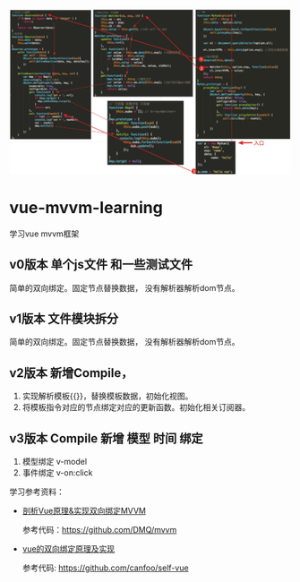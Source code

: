 ![vue-mvvm](https://github.com/2fx0one/vue-mvvm-learning/blob/master/vue-mvvm.png "vue-mvvm")

# vue-mvvm-learning
学习vue mvvm框架

## v0版本 单个js文件 和一些测试文件
简单的双向绑定。固定节点替换数据， 没有解析器解析dom节点。

## v1版本 文件模块拆分
简单的双向绑定。固定节点替换数据， 没有解析器解析dom节点。

## v2版本 新增Compile，
1. 实现解析模板{{}}，替换模板数据，初始化视图。
2. 将模板指令对应的节点绑定对应的更新函数。初始化相关订阅器。

## v3版本 Compile 新增 模型 时间 绑定
1. 模型绑定 v-model
2. 事件绑定 v-on:click

学习参考资料：



- [剖析Vue原理&实现双向绑定MVVM](https://segmentfault.com/a/1190000006599500)
  
    参考代码：https://github.com/DMQ/mvvm

- [vue的双向绑定原理及实现](https://www.cnblogs.com/canfoo/p/6891868.html)
  
    参考代码: https://github.com/canfoo/self-vue

